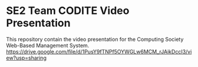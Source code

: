 # SE2 Team CODITE Video Presentation
This repository contain the video presentation for the Computing Society Web-Based Management System.
https://drive.google.com/file/d/1PusY9fTNPf5OYWGLw6MCM_rJAikDccI3/view?usp=sharing
